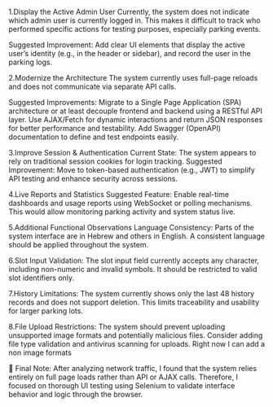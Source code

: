 1.Display the Active Admin User
Currently, the system does not indicate which admin user is currently logged in.
This makes it difficult to track who performed specific actions for testing purposes, especially parking events.

Suggested Improvement:
Add clear UI elements that display the active user’s identity (e.g., in the header or sidebar), and record the user in the parking logs.

2.Modernize the Architecture
The system currently uses full-page reloads and does not communicate via separate API calls.

Suggested Improvements:
Migrate to a Single Page Application (SPA) architecture or at least decouple frontend and backend using a RESTful API layer.
Use AJAX/Fetch for dynamic interactions and return JSON responses for better performance and testability.
Add Swagger (OpenAPI) documentation to define and test endpoints easily.

3.Improve Session & Authentication
Current State:
The system appears to rely on traditional session cookies for login tracking.
Suggested Improvement:
Move to token-based authentication (e.g., JWT) to simplify API testing and enhance security across sessions.


4.Live Reports and Statistics
Suggested Feature:
Enable real-time dashboards and usage reports using WebSocket or polling mechanisms.
This would allow monitoring parking activity and system status live.

5.Additional Functional Observations
Language Consistency:
Parts of the system interface are in Hebrew and others in English. A consistent language should be applied throughout the system.

6.Slot Input Validation:
The slot input field currently accepts any character, including non-numeric and invalid symbols.
It should be restricted to valid slot identifiers only.

7.History Limitations:
The system currently shows only the last 48 history records and does not support deletion.
This limits traceability and usability for larger parking lots.

8.File Upload Restrictions:
The system should prevent uploading unsupported image formats and potentially malicious files.
Consider adding file type validation and antivirus scanning for uploads.
Right now I can add a non image formats

📝 Final Note:
After analyzing network traffic, I found that the system relies entirely on full page loads rather than API or AJAX calls. Therefore, I focused on thorough UI testing using Selenium to validate interface behavior and logic through the browser.